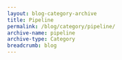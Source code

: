 ```yaml
---
layout: blog-category-archive
title: Pipeline
permalink: /blog/category/pipeline/
archive-name: pipeline
archive-type: Category
breadcrumb: blog
---
```

